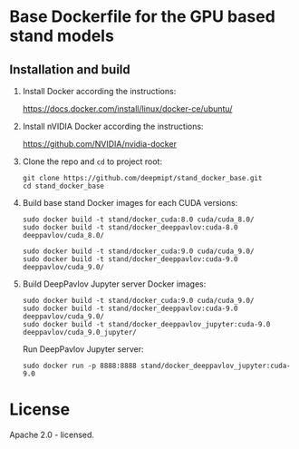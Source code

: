 # Base Dockerfile for the GPU based stand models

## Installation and build

1. Install Docker according the instructions:
   
   https://docs.docker.com/install/linux/docker-ce/ubuntu/
   
2. Install nVIDIA Docker according the instructions:

   https://github.com/NVIDIA/nvidia-docker
   
3. Clone the repo and `cd` to project root:
    ```
    git clone https://github.com/deepmipt/stand_docker_base.git
    cd stand_docker_base
    ```
4. Build base stand Docker images for each CUDA versions:
    ```
    sudo docker build -t stand/docker_cuda:8.0 cuda/cuda_8.0/
    sudo docker build -t stand/docker_deeppavlov:cuda-8.0 deeppavlov/cuda_8.0/

    sudo docker build -t stand/docker_cuda:9.0 cuda/cuda_9.0/
    sudo docker build -t stand/docker_deeppavlov:cuda-9.0 deeppavlov/cuda_9.0/
    ```
5. Build DeepPavlov Jupyter server Docker images:
    ```
    sudo docker build -t stand/docker_cuda:9.0 cuda/cuda_9.0/
    sudo docker build -t stand/docker_deeppavlov:cuda-9.0 deeppavlov/cuda_9.0/
    sudo docker build -t stand/docker_deeppavlov_jupyter:cuda-9.0 deeppavlov/cuda_9.0_jupyter/
    ```
    Run DeepPavlov Jupyter server:
    ```
    sudo docker run -p 8888:8888 stand/docker_deeppavlov_jupyter:cuda-9.0
    ```

# License

Apache 2.0 - licensed.